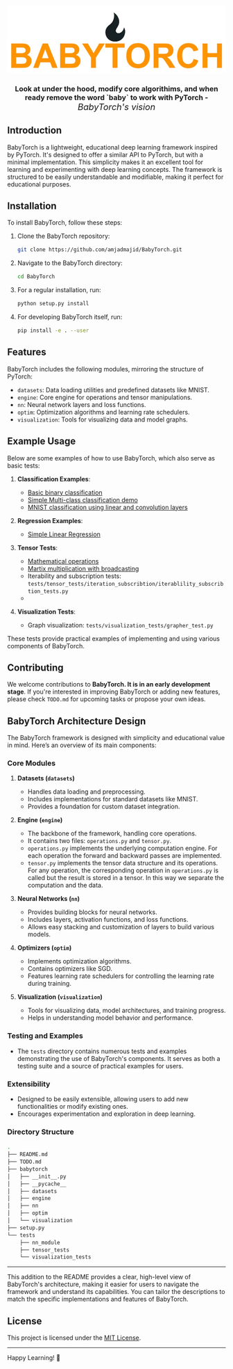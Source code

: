 <div align="center"> <img alt="BabyTorch Logo" src="/images/babyTorchLogo.jpg">

<h3> Look at under the hood, modify core algorithims, and when ready remove the word `baby` to work with PyTorch - <span style="font-style:italic; font-size:20px; font-weight:normal">BabyTorch's vision</span> </h3>
</div>


## Introduction
BabyTorch is a lightweight, educational deep learning framework inspired by PyTorch. It's designed to offer a similar API to PyTorch, but with a minimal implementation. This simplicity makes it an excellent tool for learning and experimenting with deep learning concepts. The framework is structured to be easily understandable and modifiable, making it perfect for educational purposes.

## Installation
To install BabyTorch, follow these steps:

1. Clone the BabyTorch repository:
   ```bash
   git clone https://github.com/amjadmajid/BabyTorch.git
   ```
2. Navigate to the BabyTorch directory:
   ```bash
   cd BabyTorch
   ```
3. For a regular installation, run:
   ```bash
   python setup.py install
   ```
4. For developing BabyTorch itself, run:
   ```bash
   pip install -e . --user 
   ```

## Features
BabyTorch includes the following modules, mirroring the structure of PyTorch:

- `datasets`: Data loading utilities and predefined datasets like MNIST.
- `engine`: Core engine for operations and tensor manipulations.
- `nn`: Neural network layers and loss functions.
- `optim`: Optimization algorithms and learning rate schedulers.
- `visualization`: Tools for visualizing data and model graphs.

## Example Usage
Below are some examples of how to use BabyTorch, which also serve as basic tests:

1. **Classification Examples**:
   - [Basic binary classification](tutorials/classification/binary_classification/README.md)
   - [Simple Multi-class classification demo]([tutorials/classification/multi-class_classification/simple_multi-class_classification/multi_class_classification_CrossEntropyLoss.py])
   - [MNIST classification using linear and convolution layers](tutorials/classification/multi-class_classification/mnist_digits_classification/README.md)
  
2. **Regression Examples**:
   - [Simple Linear Regression](tutorials/regression/README.md)
 
3. **Tensor Tests**:
   - [Mathematical operations](tests/tensor_tests/math_operations/add_mul_tests.py)
   - [Martix multiplication with broadcasting](tests/tensor_operations/math_operations/matrix_multiplication_with_broadcasting.py)
   - Iterability and subscription tests: `tests/tensor_tests/iteration_subscribtion/iterablility_subscribtion_tests.py`
   - 
   

4. **Visualization Tests**:
   - Graph visualization: `tests/visualization_tests/grapher_test.py`

These tests provide practical examples of implementing and using various components of BabyTorch.

## Contributing
We welcome contributions to __BabyTorch. It is in an early development stage__. If you're interested in improving BabyTorch or adding new features, please check `TODO.md` for upcoming tasks or propose your own ideas.

## BabyTorch Architecture Design

The BabyTorch framework is designed with simplicity and educational value in mind. Here’s an overview of its main components:

### Core Modules

1. **Datasets (`datasets`)**
   - Handles data loading and preprocessing.
   - Includes implementations for standard datasets like MNIST.
   - Provides a foundation for custom dataset integration.

2. **Engine (`engine`)**
   - The backbone of the framework, handling core operations.
   - It contains two files: `operations.py` and `tensor.py`.
   - `operations.py` implements the underlying computation engine. For each operation the forward and backward passes are implemented.
   - `tensor.py` implements the tensor data structure and its operations. For any operation, the corresponding operation in `operations.py` is called but the result is stored in a tensor. In this way we separate the computation and the data.

3. **Neural Networks (`nn`)**
   - Provides building blocks for neural networks.
   - Includes layers, activation functions, and loss functions.
   - Allows easy stacking and customization of layers to build various models.

4. **Optimizers (`optim`)**
   - Implements optimization algorithms.
   - Contains optimizers like SGD.
   - Features learning rate schedulers for controlling the learning rate during training.

5. **Visualization (`visualization`)**
   - Tools for visualizing data, model architectures, and training progress.
   - Helps in understanding model behavior and performance.

### Testing and Examples

- The `tests` directory contains numerous tests and examples demonstrating the use of BabyTorch's components. It serves as both a testing suite and a source of practical examples for users.

### Extensibility

- Designed to be easily extensible, allowing users to add new functionalities or modify existing ones.
- Encourages experimentation and exploration in deep learning.

### Directory Structure
```bash
.
├── README.md
├── TODO.md
├── babytorch
│   ├── __init__.py
│   ├── __pycache__
│   ├── datasets
│   ├── engine
│   ├── nn
│   ├── optim
│   └── visualization
├── setup.py
└── tests
    ├── nn_module
    ├── tensor_tests
    └── visualization_tests
```
---

This addition to the README provides a clear, high-level view of BabyTorch's architecture, making it easier for users to navigate the framework and understand its capabilities. You can tailor the descriptions to match the specific implementations and features of BabyTorch.

## License
This project is licensed under the [MIT License](LICENSE).

---

Happy Learning! 🚀
